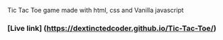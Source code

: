 Tic Tac Toe game made with html, css and Vanilla javascript
### [Live link] (https://dextinctedcoder.github.io/Tic-Tac-Toe/)

